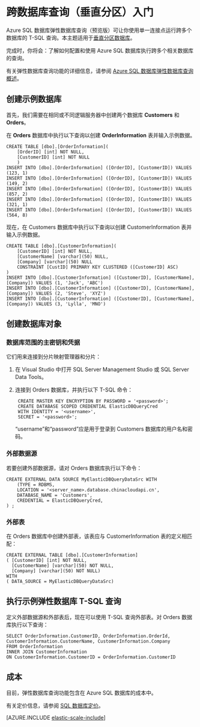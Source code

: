<properties
	pageTitle="跨数据库查询（垂直分区）入门 | Windows Azure"	
	description="如何在垂直分区数据库中使用弹性数据库查询"
	services="sql-database"
	documentationCenter=""  
	manager="jeffreyg"
	authors="sidneyh"/>

<tags
	ms.service="sql-database"
	ms.date="01/26/2016"
	wacn.date="02/19/2016" />

# 跨数据库查询（垂直分区）入门 

Azure SQL 数据库弹性数据库查询（预览版）可让你使用单一连接点运行跨多个数据库的 T-SQL 查询。本主题适用于[垂直分区数据库](/documentation/articles/sql-database-elastic-query-vertical-partitioning)。

完成时，你将会：了解如何配置和使用 Azure SQL 数据库执行跨多个相关数据库的查询。

有关弹性数据库查询功能的详细信息，请参阅 [Azure SQL 数据库弹性数据库查询概述](/documentation/articles/sql-database-elastic-query-overview)。

## 创建示例数据库

首先，我们需要在相同或不同逻辑服务器中创建两个数据库 **Customers** 和 **Orders**。

在 **Orders** 数据库中执行以下查询以创建 **OrderInformation** 表并输入示例数据。

	CREATE TABLE [dbo].[OrderInformation]( 
		[OrderID] [int] NOT NULL, 
		[CustomerID] [int] NOT NULL 
		) 
	INSERT INTO [dbo].[OrderInformation] ([OrderID], [CustomerID]) VALUES (123, 1) 
	INSERT INTO [dbo].[OrderInformation] ([OrderID], [CustomerID]) VALUES (149, 2) 
	INSERT INTO [dbo].[OrderInformation] ([OrderID], [CustomerID]) VALUES (857, 2) 
	INSERT INTO [dbo].[OrderInformation] ([OrderID], [CustomerID]) VALUES (321, 1) 
	INSERT INTO [dbo].[OrderInformation] ([OrderID], [CustomerID]) VALUES (564, 8) 

现在，在 Customers 数据库中执行以下查询以创建 CustomerInformation 表并输入示例数据。

	CREATE TABLE [dbo].[CustomerInformation]( 
		[CustomerID] [int] NOT NULL, 
		[CustomerName] [varchar](50) NULL, 
		[Company] [varchar](50) NULL 
		CONSTRAINT [CustID] PRIMARY KEY CLUSTERED ([CustomerID] ASC) 
	) 
	INSERT INTO [dbo].[CustomerInformation] ([CustomerID], [CustomerName], [Company]) VALUES (1, 'Jack', 'ABC') 
	INSERT INTO [dbo].[CustomerInformation] ([CustomerID], [CustomerName], [Company]) VALUES (2, 'Steve', 'XYZ') 
	INSERT INTO [dbo].[CustomerInformation] ([CustomerID], [CustomerName], [Company]) VALUES (3, 'Lylla', 'MNO') 

## 创建数据库对象
### 数据库范围的主密钥和凭据


它们用来连接到分片映射管理器和分片：

1. 在 Visual Studio 中打开 SQL Server Management Studio 或 SQL Server Data Tools。
2. 连接到 Orders 数据库，并执行以下 T-SQL 命令：

		CREATE MASTER KEY ENCRYPTION BY PASSWORD = '<password>'; 
		CREATE DATABASE SCOPED CREDENTIAL ElasticDBQueryCred 
		WITH IDENTITY = '<username>', 
		SECRET = '<password>';  

	“username”和“password”应是用于登录到 Customers 数据库的用户名和密码。

### 外部数据源
若要创建外部数据源，请对 Orders 数据库执行以下命令：

	CREATE EXTERNAL DATA SOURCE MyElasticDBQueryDataSrc WITH 
		(TYPE = RDBMS, 
		LOCATION = '<server_name>.database.chinacloudapi.cn', 
		DATABASE_NAME = 'Customers', 
		CREDENTIAL = ElasticDBQueryCred, 
	) ;

### 外部表
在 Orders 数据库中创建外部表，该表应与 CustomerInformation 表的定义相匹配：

	CREATE EXTERNAL TABLE [dbo].[CustomerInformation] 
	( [CustomerID] [int] NOT NULL, 
	  [CustomerName] [varchar](50) NOT NULL, 
	  [Company] [varchar](50) NOT NULL) 
	WITH 
	( DATA_SOURCE = MyElasticDBQueryDataSrc) 

## 执行示例弹性数据库 T-SQL 查询

定义外部数据源和外部表后，现在可以使用 T-SQL 查询外部表。对 Orders 数据库执行以下查询：

	SELECT OrderInformation.CustomerID, OrderInformation.OrderId, CustomerInformation.CustomerName, CustomerInformation.Company 
	FROM OrderInformation 
	INNER JOIN CustomerInformation 
	ON CustomerInformation.CustomerID = OrderInformation.CustomerID 

## 成本

目前，弹性数据库查询功能包含在 Azure SQL 数据库的成本中。

有关定价信息，请参阅 [SQL 数据库定价](/pricing/details/sql-database)。


[AZURE.INCLUDE [elastic-scale-include](../includes/elastic-scale-include.md)]

<!--Image references-->

<!--anchors-->

<!---HONumber=Mooncake_1207_2015-->